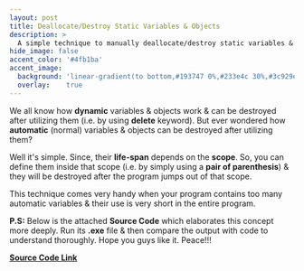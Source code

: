 ```yaml
---
layout: post
title: Deallocate/Destroy Static Variables & Objects
description: >
  A simple technique to manually deallocate/destroy static variables & objects in C++.
hide_image: false
accent_color: '#4fb1ba'
accent_image:
  background: 'linear-gradient(to bottom,#193747 0%,#233e4c 30%,#3c929e 50%,#d5d5d4 70%,#cdccc8 100%)'
  overlay:    true
---
```


We all know how **dynamic** variables & objects work & can be destroyed after utilizing them (i.e. by using **delete** keyword). But ever wondered how **automatic** (normal) variables & objects can be destroyed after utilizing them?

Well it's simple. Since, their **life-span** depends on the **scope**. So, you can define them inside that scope (i.e. by simply using a **pair of parenthesis**) & they will be destroyed after the program jumps out of that scope.

This technique comes very handy when your program contains too many automatic variables & their use is very short in the entire program.

**P.S:** Below is the attached **Source Code** which elaborates this concept more deeply. Run its **.exe** file & then compare the output with code to understand thoroughly. Hope you guys like it. Peace!!!


<a href="/assets/blog_material/Automatic_Obj_Manual_Destruction.cpp" target="_blank"><b>Source Code Link<b></a>
